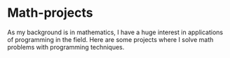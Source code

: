 # Math-projects
As my background is in mathematics, I have a huge interest in applications of programming in the field. Here are some projects where I solve math problems with programming techniques.
